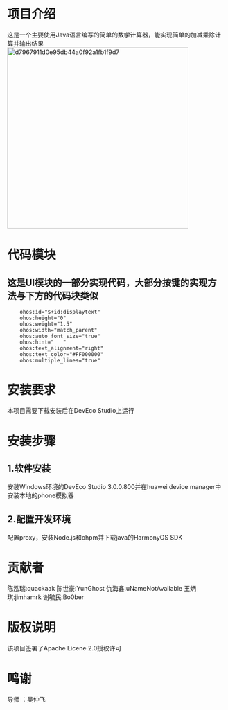 # 项目介绍
这是一个主要使用Java语言编写的简单的数学计算器，能实现简单的加减乘除计算并输出结果
<img width="418" alt="d7967911d0e95db44a0f92a1fb1f9d7" src="https://github.com/Bistu-OSSDT-2023/17-math-calculater/assets/138198938/ab5ffd7c-cf54-48fd-98a2-34f67c15f4c2">
# 代码模块
## 这是UI模块的一部分实现代码，大部分按键的实现方法与下方的代码块类似

        ohos:id="$+id:displaytext"
        ohos:height="0"
        ohos:weight="1.5"
        ohos:width="match_parent"
        ohos:auto_font_size="true"
        ohos:hint="   "
        ohos:text_alignment="right"
        ohos:text_color="#FF000000"
        ohos:multiple_lines="true"
# 安装要求
本项目需要下载安装后在DevEco Studio上运行
# 安装步骤
## 1.软件安装
安装Windows环境的DevEco Studio 3.0.0.800并在huawei device manager中安装本地的phone模拟器
## 2.配置开发环境
配置proxy，安装Node.js和ohpm并下载java的HarmonyOS SDK
# 贡献者
陈泓瑞:quackaak
陈世豪:YunGhost
仇海鑫:uNameNotAvailable
王炳琪:jimhamrk
谢毓民:Bo0ber
# 版权说明
该项目签署了Apache Licene 2.0授权许可
# 鸣谢
导师 ：吴仲飞
